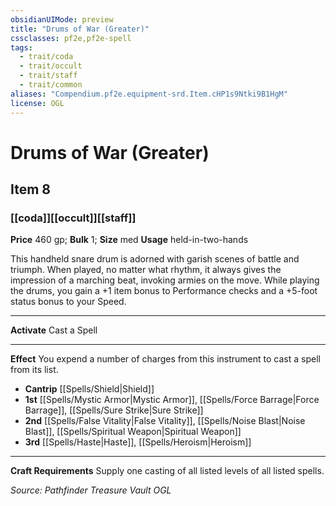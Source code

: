 ```yaml
---
obsidianUIMode: preview
title: "Drums of War (Greater)"
cssclasses: pf2e,pf2e-spell
tags:
  - trait/coda
  - trait/occult
  - trait/staff
  - trait/common
aliases: "Compendium.pf2e.equipment-srd.Item.cHP1s9Ntki9B1HgM"
license: OGL
---
```

# Drums of War (Greater)
## Item 8
### [[coda]][[occult]][[staff]]


**Price** 460 gp; 
**Bulk** 1; **Size** med
**Usage** held-in-two-hands

This handheld snare drum is adorned with garish scenes of battle and triumph. When played, no matter what rhythm, it always gives the impression of a marching beat, invoking armies on the move. While playing the drums, you gain a +1 item bonus to Performance checks and a +5-foot status bonus to your Speed.

* * *

**Activate** Cast a Spell

* * *

**Effect** You expend a number of charges from this instrument to cast a spell from its list.

*   **Cantrip** [[Spells/Shield|Shield]]
*   **1st** [[Spells/Mystic Armor|Mystic Armor]], [[Spells/Force Barrage|Force Barrage]], [[Spells/Sure Strike|Sure Strike]]
*   **2nd** [[Spells/False Vitality|False Vitality]], [[Spells/Noise Blast|Noise Blast]], [[Spells/Spiritual Weapon|Spiritual Weapon]]
*   **3rd** [[Spells/Haste|Haste]], [[Spells/Heroism|Heroism]]

* * *

**Craft Requirements** Supply one casting of all listed levels of all listed spells.

*Source: Pathfinder Treasure Vault*
*OGL*